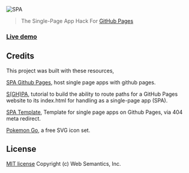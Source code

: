 ![SPA](https://websemantics.github.io/gh-pages-spa/img/screenshot.png)
> The Single-Page App Hack For [GitHub Pages](https://pages.github.com/)

### [Live demo](http://websemantics.github.io/gh-pages-spa/)


## Credits

This project was built with these resources,

[SPA Github Pages](https://github.com/rafrex/spa-github-pages), host single page apps with github pages.

[S(GH)PA](https://www.smashingmagazine.com/2016/08/sghpa-single-page-app-hack-github-pages/), tutorial to build the ability to route paths for a GitHub Pages website to its index.html for handling as a single-page app (SPA).

[SPA Template](https://github.com/csuwildcat/sghpa), Template for single page apps on Github Pages, via 404 meta redirect.

[Pokemon Go](http://www.flaticon.com/packs/pokemon-go), a free SVG icon set.


## License

[MIT license](http://opensource.org/licenses/mit-license.php)
Copyright (c) Web Semantics, Inc.
